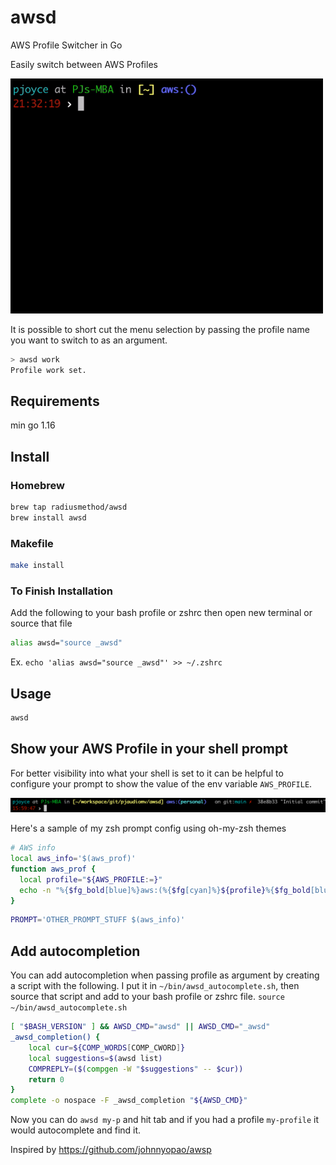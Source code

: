 # awsd

AWS Profile Switcher in Go

Easily switch between AWS Profiles

<img src="assets/demo.gif" width="500">

It is possible to short cut the menu selection by passing
the profile name you want to switch to as an argument.

```sh
> awsd work
Profile work set.
```


## Requirements
min go 1.16

## Install

### Homebrew

```sh
brew tap radiusmethod/awsd
brew install awsd
```

### Makefile

```sh
make install
```



### To Finish Installation
Add the following to your bash profile or zshrc then open new terminal or source that file

```sh
alias awsd="source _awsd"
```

Ex. `echo 'alias awsd="source _awsd"' >> ~/.zshrc`

## Usage
```sh
awsd
```

## Show your AWS Profile in your shell prompt
For better visibility into what your shell is set to it can be helpful to configure your prompt to show the value of the env variable `AWS_PROFILE`.

<img src="assets/screenshot.png" width="700">

Here's a sample of my zsh prompt config using oh-my-zsh themes

```sh
# AWS info
local aws_info='$(aws_prof)'
function aws_prof {
  local profile="${AWS_PROFILE:=}"
  echo -n "%{$fg_bold[blue]%}aws:(%{$fg[cyan]%}${profile}%{$fg_bold[blue]%})%{$reset_color%} "
}
```

```sh
PROMPT='OTHER_PROMPT_STUFF $(aws_info)'
```

## Add autocompletion
You can add autocompletion when passing profile as argument by creating a script with the following. I put it in 
`~/bin/awsd_autocomplete.sh`, then source that script and add to your bash profile or zshrc file.
`source ~/bin/awsd_autocomplete.sh`

```bash
[ "$BASH_VERSION" ] && AWSD_CMD="awsd" || AWSD_CMD="_awsd"
_awsd_completion() {
    local cur=${COMP_WORDS[COMP_CWORD]}
    local suggestions=$(awsd list)
    COMPREPLY=($(compgen -W "$suggestions" -- $cur))
    return 0
}
complete -o nospace -F _awsd_completion "${AWSD_CMD}"
```

Now you can do `awsd my-p` and hit tab and if you had a profile `my-profile` it would autocomplete and find it.

Inspired by https://github.com/johnnyopao/awsp
